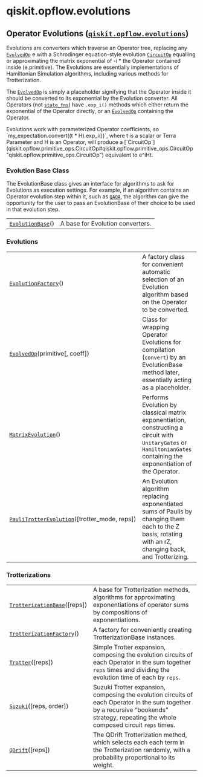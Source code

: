 <span id="qiskit-opflow-evolutions" />

# qiskit.opflow\.evolutions

## Operator Evolutions ([`qiskit.opflow.evolutions`](#module-qiskit.opflow.evolutions "qiskit.opflow.evolutions"))

Evolutions are converters which traverse an Operator tree, replacing any [`EvolvedOp`](qiskit.opflow.evolutions.EvolvedOp#qiskit.opflow.evolutions.EvolvedOp "qiskit.opflow.evolutions.EvolvedOp") e with a Schrodinger equation-style evolution [`CircuitOp`](qiskit.opflow.primitive_ops.CircuitOp#qiskit.opflow.primitive_ops.CircuitOp "qiskit.opflow.primitive_ops.CircuitOp") equalling or approximating the matrix exponential of -i \* the Operator contained inside (e.primitive). The Evolutions are essentially implementations of Hamiltonian Simulation algorithms, including various methods for Trotterization.

The [`EvolvedOp`](qiskit.opflow.evolutions.EvolvedOp#qiskit.opflow.evolutions.EvolvedOp "qiskit.opflow.evolutions.EvolvedOp") is simply a placeholder signifying that the Operator inside it should be converted to its exponential by the Evolution converter. All Operators (not [`state_fns`](qiskit.opflow.state_fns#module-qiskit.opflow.state_fns "qiskit.opflow.state_fns")) have `.exp_i()` methods which either return the exponential of the Operator directly, or an [`EvolvedOp`](qiskit.opflow.evolutions.EvolvedOp#qiskit.opflow.evolutions.EvolvedOp "qiskit.opflow.evolutions.EvolvedOp") containing the Operator.

<Admonition title="Note" type="note">
  Evolutions work with parameterized Operator coefficients, so `my_expectation.convert((t * H).exp_i())`, where t is a scalar or Terra Parameter and H is an Operator, will produce a [`CircuitOp`](qiskit.opflow.primitive_ops.CircuitOp#qiskit.opflow.primitive_ops.CircuitOp "qiskit.opflow.primitive_ops.CircuitOp") equivalent to e^iHt.
</Admonition>

### Evolution Base Class

The EvolutionBase class gives an interface for algorithms to ask for Evolutions as execution settings. For example, if an algorithm contains an Operator evolution step within it, such as [`QAOA`](qiskit.algorithms.QAOA#qiskit.algorithms.QAOA "qiskit.algorithms.QAOA"), the algorithm can give the opportunity for the user to pass an EvolutionBase of their choice to be used in that evolution step.

|                                                                                                                                             |                                  |
| ------------------------------------------------------------------------------------------------------------------------------------------- | -------------------------------- |
| [`EvolutionBase`](qiskit.opflow.evolutions.EvolutionBase#qiskit.opflow.evolutions.EvolutionBase "qiskit.opflow.evolutions.EvolutionBase")() | A base for Evolution converters. |

### Evolutions

|                                                                                                                                                                                                   |                                                                                                                                                                        |
| ------------------------------------------------------------------------------------------------------------------------------------------------------------------------------------------------- | ---------------------------------------------------------------------------------------------------------------------------------------------------------------------- |
| [`EvolutionFactory`](qiskit.opflow.evolutions.EvolutionFactory#qiskit.opflow.evolutions.EvolutionFactory "qiskit.opflow.evolutions.EvolutionFactory")()                                           | A factory class for convenient automatic selection of an Evolution algorithm based on the Operator to be converted.                                                    |
| [`EvolvedOp`](qiskit.opflow.evolutions.EvolvedOp#qiskit.opflow.evolutions.EvolvedOp "qiskit.opflow.evolutions.EvolvedOp")(primitive\[, coeff])                                                    | Class for wrapping Operator Evolutions for compilation (`convert`) by an EvolutionBase method later, essentially acting as a placeholder.                              |
| [`MatrixEvolution`](qiskit.opflow.evolutions.MatrixEvolution#qiskit.opflow.evolutions.MatrixEvolution "qiskit.opflow.evolutions.MatrixEvolution")()                                               | Performs Evolution by classical matrix exponentiation, constructing a circuit with `UnitaryGates` or `HamiltonianGates` containing the exponentiation of the Operator. |
| [`PauliTrotterEvolution`](qiskit.opflow.evolutions.PauliTrotterEvolution#qiskit.opflow.evolutions.PauliTrotterEvolution "qiskit.opflow.evolutions.PauliTrotterEvolution")(\[trotter\_mode, reps]) | An Evolution algorithm replacing exponentiated sums of Paulis by changing them each to the Z basis, rotating with an rZ, changing back, and Trotterizing.              |

### Trotterizations

|                                                                                                                                                                             |                                                                                                                                                                                        |
| --------------------------------------------------------------------------------------------------------------------------------------------------------------------------- | -------------------------------------------------------------------------------------------------------------------------------------------------------------------------------------- |
| [`TrotterizationBase`](qiskit.opflow.evolutions.TrotterizationBase#qiskit.opflow.evolutions.TrotterizationBase "qiskit.opflow.evolutions.TrotterizationBase")(\[reps])      | A base for Trotterization methods, algorithms for approximating exponentiations of operator sums by compositions of exponentiations.                                                   |
| [`TrotterizationFactory`](qiskit.opflow.evolutions.TrotterizationFactory#qiskit.opflow.evolutions.TrotterizationFactory "qiskit.opflow.evolutions.TrotterizationFactory")() | A factory for conveniently creating TrotterizationBase instances.                                                                                                                      |
| [`Trotter`](qiskit.opflow.evolutions.Trotter#qiskit.opflow.evolutions.Trotter "qiskit.opflow.evolutions.Trotter")(\[reps])                                                  | Simple Trotter expansion, composing the evolution circuits of each Operator in the sum together `reps` times and dividing the evolution time of each by `reps`.                        |
| [`Suzuki`](qiskit.opflow.evolutions.Suzuki#qiskit.opflow.evolutions.Suzuki "qiskit.opflow.evolutions.Suzuki")(\[reps, order])                                               | Suzuki Trotter expansion, composing the evolution circuits of each Operator in the sum together by a recursive “bookends” strategy, repeating the whole composed circuit `reps` times. |
| [`QDrift`](qiskit.opflow.evolutions.QDrift#qiskit.opflow.evolutions.QDrift "qiskit.opflow.evolutions.QDrift")(\[reps])                                                      | The QDrift Trotterization method, which selects each each term in the Trotterization randomly, with a probability proportional to its weight.                                          |
